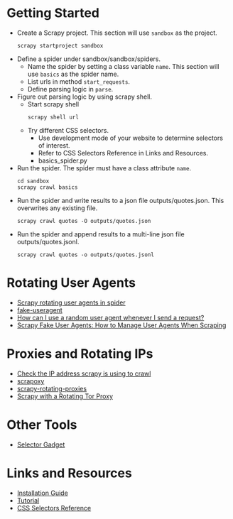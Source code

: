 # Getting Started
- Create a Scrapy project. This section will use `sandbox` as the project.
  ```
  scrapy startproject sandbox
  ```
- Define a spider under sandbox/sandbox/spiders.
  - Name the spider by setting a class variable `name`. This section will use
    `basics` as the spider name.
  - List urls in method `start_requests`.
  - Define parsing logic in `parse`.
- Figure out parsing logic by using scrapy shell.
  - Start scrapy shell
    ```
    scrapy shell url
    ```
  - Try different CSS selectors.
    - Use development mode of your website to determine selectors of interest.
    - Refer to CSS Selectors Reference in Links and Resources.
    - basics_spider.py
- Run the spider. The spider must have a class attribute `name`.
  ```
  cd sandbox
  scrapy crawl basics
  ```
- Run the spider and write results to a json file outputs/quotes.json. This
  overwrites any existing file.
  ```
  scrapy crawl quotes -O outputs/quotes.json
  ```
- Run the spider and append results to a multi-line json file
  outputs/quotes.jsonl.
  ```
  scrapy crawl quotes -o outputs/quotes.jsonl
  ```

# Rotating User Agents
- [Scrapy rotating user agents in spider](https://stackoverflow.com/questions/67664845/scrapy-rotating-user-agents-in-spider)
- [fake-useragent](https://pypi.org/project/fake-useragent/)
- [How can I use a random user agent whenever I send a request?](https://stackoverflow.com/questions/67401114/how-can-i-use-a-random-user-agent-whenever-i-send-a-request/67432447#67432447)
- [Scrapy Fake User Agents: How to Manage User Agents When Scraping](https://scrapeops.io/python-scrapy-playbook/scrapy-managing-user-agents/#what-are-user-agents--why-do-we-need-to-manage-them)

# Proxies and Rotating IPs
- [Check the IP address scrapy is using to crawl](https://stackoverflow.com/questions/27364630/get-proxy-ip-address-scrapy-using-to-crawl)
- [scrapoxy](https://www.scrapoxy.io/)
- [scrapy-rotating-proxies](https://github.com/TeamHG-Memex/scrapy-rotating-proxies)
- [Scrapy with a Rotating Tor Proxy](https://datawookie.dev/blog/2021/06/scrapy-rotating-tor-proxy/)

# Other Tools
- [Selector Gadget](https://selectorgadget.com/)

# Links and Resources
- [Installation Guide](https://docs.scrapy.org/en/latest/intro/install.html)
- [Tutorial](https://docs.scrapy.org/en/latest/intro/tutorial.html#creating-a-project)
- [CSS Selectors Reference](https://www.w3schools.com/cssref/css_selectors.php)
